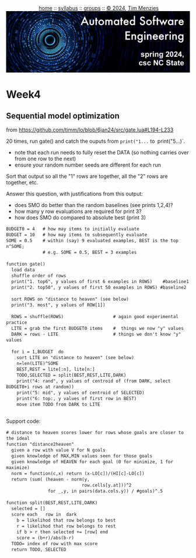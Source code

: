 <a name=top><br>
  <p align=center>&nbsp;<a href="/README.md#top">home</a> ::
  <a href="/docs/syllabus.md#top">syllabus</a> ::
  <a href="https://docs.google.com/spreadsheets/d/16yxmklx4zvmfAHE7QocOQZZ4v4UxD5ktJHWMJEjBcMI/edit#gid=0">groups</a> ::
  <a href="/LICENSE.md#top">&copy;&nbsp;2024</a>, <a href="http:/timm.fyi">Tim Menzies</a><br>
  <a href="/README.md#top"><img width=600  
     src="/etc/img/ase24.png"></a></p>

# Week4

## Sequential model optimization

from https://github.com/timm/lo/blob/6jan24/src/gate.lua#L194-L233

20 times, run gate() and catch the ouputs from `print("1...` to` `print("5...)`.
- note that each run needs to fully reset the DATA (so nothing carries over from one row to the next)
- ensure your random number seeds are different for each run

Sort that output so all the "1" rows are together, all the "2" rows are together, etc.

Answer this question, with justifications from this output:

- does SMO do better than the random baselines  (see prints 1,2,4)?
- how many y row evaluations are required for print 3?
- how does SMO do compared to absolute best (print 3)


```
BUDGET0 = 4   # how may items to initially evaluate
BUDGET = 10   # how may items to subsequently evaluate
SOME = 0.5    # within (say) 9 evaluated examples, BEST is the top n^SOME; 
              # e.g. SOME = 0.5, BEST = 3 examples

function gate()
  load data
  shuffle order of rows                  
  print("1. top6", y values of first 6 examples in ROWS)    #baseline1
  print("2. top50", y values of first 50 examples in ROWS) #baseline2

  sort ROWS on "distance to heaven" (see below)
  print("3. most", y values of ROW[1])

  ROWS = shuffle(ROWS)                   # again good experimental practice
  LITE = grab the first BUDGET0 items    #  things we now "y" values
  DARK = rows - LITE                     # things we don't know "y" values
  
  for i = 1,BUDGET  do
    sort LITE on "distance to heaven" (see below)
    n=len(LITE)^SOME
    BEST,REST = lite[:n], lite[n:]
    TODO,SELECTED = split(BEST,REST,LITE,DARK)
    print("4: rand", y values of centroid of (from DARK, select BUDGET0+i rows at random))
    print("5: mid", y values of centroid of SELECTED)
    print("6: top:, y values of first row in BEST)
    move item TODO from DARK to LITE
 
```
Support code:
```
# distance to heaven scores lower for rows whose goals are closer to the ideal 
function "distance2heaven"
  given a row with value V for N goals
  given knowledge of MAX,MIN values seen for those goals
  given knowledge of HEAVEN for each goal (0 for minimize, 1 for maximize)
  norm = function(c,x) return (x-LO[c])/(HI[c]-LO[c])
  return (sum( (heaven - norm(y, 
                             row.cells[y.at]))^2
                for _,y, in pairs(data.cols.y)) / #goals)^.5 

function split(BEST,REST,LITE,DARK)
  selected = []
  score each   row in  dark
    b = likelihod that row belongs to best
    r = likelihod that row belongs to rest
    if b > r then selected += [row] end
    score = (b+r)/abs(b-r)
  TODO= index of row with max score
  return TODO, SELECTED
```
